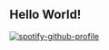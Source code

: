## Hello World!

[![spotify-github-profile](https://spotify-github-profile.vercel.app/api/view?uid=12147928724&cover_image=true&theme=novatorem)](https://spotify-github-profile.vercel.app/api/view?uid=12147928724&redirect=true)
